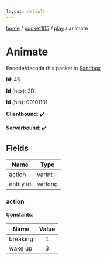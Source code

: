 ```yaml
---
layout: default
---
```


[home](/)  /  [pocket105](/protocol/pocket105)  /  [play](/protocol/pocket105/play)  /  animate

# Animate

Encode/decode this packet in [Sandbox](../../../sandbox/pocket105#play.animate)

**Id**: 45

**Id** (hex): 2D

**Id** (bin): 00101101

**Clientbound**: ✔️

**Serverbound**: ✔️

## Fields

Name | Type
---|---
[action](#action) | varint
entity id | varlong

### action

**Constants**:

Name | Value
---|:---:
breaking | 1
wake up | 3
